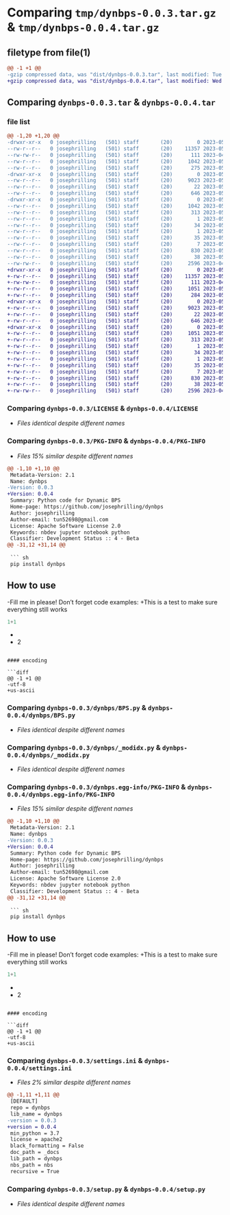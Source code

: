 # Comparing `tmp/dynbps-0.0.3.tar.gz` & `tmp/dynbps-0.0.4.tar.gz`

## filetype from file(1)

```diff
@@ -1 +1 @@
-gzip compressed data, was "dist/dynbps-0.0.3.tar", last modified: Tue May 16 23:07:54 2023, max compression
+gzip compressed data, was "dist/dynbps-0.0.4.tar", last modified: Wed May 17 12:34:58 2023, max compression
```

## Comparing `dynbps-0.0.3.tar` & `dynbps-0.0.4.tar`

### file list

```diff
@@ -1,20 +1,20 @@
-drwxr-xr-x   0 josephrilling   (501) staff       (20)        0 2023-05-16 23:07:54.732763 dynbps-0.0.3/
--rw-r--r--   0 josephrilling   (501) staff       (20)    11357 2023-05-16 21:26:28.000000 dynbps-0.0.3/LICENSE
--rw-rw-r--   0 josephrilling   (501) staff       (20)      111 2023-04-27 10:12:58.000000 dynbps-0.0.3/MANIFEST.in
--rw-r--r--   0 josephrilling   (501) staff       (20)     1042 2023-05-16 23:07:54.732203 dynbps-0.0.3/PKG-INFO
--rw-r--r--   0 josephrilling   (501) staff       (20)      275 2023-05-16 22:34:41.000000 dynbps-0.0.3/README.md
-drwxr-xr-x   0 josephrilling   (501) staff       (20)        0 2023-05-16 23:07:54.720860 dynbps-0.0.3/dynbps/
--rw-r--r--   0 josephrilling   (501) staff       (20)     9023 2023-05-16 23:06:13.000000 dynbps-0.0.3/dynbps/BPS.py
--rw-r--r--   0 josephrilling   (501) staff       (20)       22 2023-05-16 23:06:13.000000 dynbps-0.0.3/dynbps/__init__.py
--rw-r--r--   0 josephrilling   (501) staff       (20)      646 2023-05-16 23:06:13.000000 dynbps-0.0.3/dynbps/_modidx.py
-drwxr-xr-x   0 josephrilling   (501) staff       (20)        0 2023-05-16 23:07:54.731301 dynbps-0.0.3/dynbps.egg-info/
--rw-r--r--   0 josephrilling   (501) staff       (20)     1042 2023-05-16 23:07:54.000000 dynbps-0.0.3/dynbps.egg-info/PKG-INFO
--rw-r--r--   0 josephrilling   (501) staff       (20)      313 2023-05-16 23:07:54.000000 dynbps-0.0.3/dynbps.egg-info/SOURCES.txt
--rw-r--r--   0 josephrilling   (501) staff       (20)        1 2023-05-16 23:07:54.000000 dynbps-0.0.3/dynbps.egg-info/dependency_links.txt
--rw-r--r--   0 josephrilling   (501) staff       (20)       34 2023-05-16 23:07:54.000000 dynbps-0.0.3/dynbps.egg-info/entry_points.txt
--rw-r--r--   0 josephrilling   (501) staff       (20)        1 2023-05-16 21:36:56.000000 dynbps-0.0.3/dynbps.egg-info/not-zip-safe
--rw-r--r--   0 josephrilling   (501) staff       (20)       35 2023-05-16 23:07:54.000000 dynbps-0.0.3/dynbps.egg-info/requires.txt
--rw-r--r--   0 josephrilling   (501) staff       (20)        7 2023-05-16 23:07:54.000000 dynbps-0.0.3/dynbps.egg-info/top_level.txt
--rw-r--r--   0 josephrilling   (501) staff       (20)      830 2023-05-16 23:05:52.000000 dynbps-0.0.3/settings.ini
--rw-r--r--   0 josephrilling   (501) staff       (20)       38 2023-05-16 23:07:54.732927 dynbps-0.0.3/setup.cfg
--rw-rw-r--   0 josephrilling   (501) staff       (20)     2596 2023-04-27 10:12:58.000000 dynbps-0.0.3/setup.py
+drwxr-xr-x   0 josephrilling   (501) staff       (20)        0 2023-05-17 12:34:58.282989 dynbps-0.0.4/
+-rw-r--r--   0 josephrilling   (501) staff       (20)    11357 2023-05-16 21:26:28.000000 dynbps-0.0.4/LICENSE
+-rw-rw-r--   0 josephrilling   (501) staff       (20)      111 2023-04-27 10:12:58.000000 dynbps-0.0.4/MANIFEST.in
+-rw-r--r--   0 josephrilling   (501) staff       (20)     1051 2023-05-17 12:34:58.281868 dynbps-0.0.4/PKG-INFO
+-rw-r--r--   0 josephrilling   (501) staff       (20)      284 2023-05-17 12:25:45.000000 dynbps-0.0.4/README.md
+drwxr-xr-x   0 josephrilling   (501) staff       (20)        0 2023-05-17 12:34:58.269639 dynbps-0.0.4/dynbps/
+-rw-r--r--   0 josephrilling   (501) staff       (20)     9023 2023-05-17 12:25:54.000000 dynbps-0.0.4/dynbps/BPS.py
+-rw-r--r--   0 josephrilling   (501) staff       (20)       22 2023-05-17 12:25:54.000000 dynbps-0.0.4/dynbps/__init__.py
+-rw-r--r--   0 josephrilling   (501) staff       (20)      646 2023-05-17 12:25:54.000000 dynbps-0.0.4/dynbps/_modidx.py
+drwxr-xr-x   0 josephrilling   (501) staff       (20)        0 2023-05-17 12:34:58.279010 dynbps-0.0.4/dynbps.egg-info/
+-rw-r--r--   0 josephrilling   (501) staff       (20)     1051 2023-05-17 12:34:58.000000 dynbps-0.0.4/dynbps.egg-info/PKG-INFO
+-rw-r--r--   0 josephrilling   (501) staff       (20)      313 2023-05-17 12:34:58.000000 dynbps-0.0.4/dynbps.egg-info/SOURCES.txt
+-rw-r--r--   0 josephrilling   (501) staff       (20)        1 2023-05-17 12:34:58.000000 dynbps-0.0.4/dynbps.egg-info/dependency_links.txt
+-rw-r--r--   0 josephrilling   (501) staff       (20)       34 2023-05-17 12:34:58.000000 dynbps-0.0.4/dynbps.egg-info/entry_points.txt
+-rw-r--r--   0 josephrilling   (501) staff       (20)        1 2023-05-16 21:36:56.000000 dynbps-0.0.4/dynbps.egg-info/not-zip-safe
+-rw-r--r--   0 josephrilling   (501) staff       (20)       35 2023-05-17 12:34:58.000000 dynbps-0.0.4/dynbps.egg-info/requires.txt
+-rw-r--r--   0 josephrilling   (501) staff       (20)        7 2023-05-17 12:34:58.000000 dynbps-0.0.4/dynbps.egg-info/top_level.txt
+-rw-r--r--   0 josephrilling   (501) staff       (20)      830 2023-05-17 12:25:30.000000 dynbps-0.0.4/settings.ini
+-rw-r--r--   0 josephrilling   (501) staff       (20)       38 2023-05-17 12:34:58.283156 dynbps-0.0.4/setup.cfg
+-rw-rw-r--   0 josephrilling   (501) staff       (20)     2596 2023-04-27 10:12:58.000000 dynbps-0.0.4/setup.py
```

### Comparing `dynbps-0.0.3/LICENSE` & `dynbps-0.0.4/LICENSE`

 * *Files identical despite different names*

### Comparing `dynbps-0.0.3/PKG-INFO` & `dynbps-0.0.4/PKG-INFO`

 * *Files 15% similar despite different names*

```diff
@@ -1,10 +1,10 @@
 Metadata-Version: 2.1
 Name: dynbps
-Version: 0.0.3
+Version: 0.0.4
 Summary: Python code for Dynamic BPS
 Home-page: https://github.com/josephrilling/dynbps
 Author: josephrilling
 Author-email: tun52698@gmail.com
 License: Apache Software License 2.0
 Keywords: nbdev jupyter notebook python
 Classifier: Development Status :: 4 - Beta
@@ -31,12 +31,14 @@
 
 ``` sh
 pip install dynbps
 ```
 
 ## How to use
 
-Fill me in please! Don’t forget code examples:
+This is a test to make sure everything still works
 
 ``` python
 1+1
 ```
+
+    2
```

#### encoding

```diff
@@ -1 +1 @@
-utf-8
+us-ascii
```

### Comparing `dynbps-0.0.3/dynbps/BPS.py` & `dynbps-0.0.4/dynbps/BPS.py`

 * *Files identical despite different names*

### Comparing `dynbps-0.0.3/dynbps/_modidx.py` & `dynbps-0.0.4/dynbps/_modidx.py`

 * *Files identical despite different names*

### Comparing `dynbps-0.0.3/dynbps.egg-info/PKG-INFO` & `dynbps-0.0.4/dynbps.egg-info/PKG-INFO`

 * *Files 15% similar despite different names*

```diff
@@ -1,10 +1,10 @@
 Metadata-Version: 2.1
 Name: dynbps
-Version: 0.0.3
+Version: 0.0.4
 Summary: Python code for Dynamic BPS
 Home-page: https://github.com/josephrilling/dynbps
 Author: josephrilling
 Author-email: tun52698@gmail.com
 License: Apache Software License 2.0
 Keywords: nbdev jupyter notebook python
 Classifier: Development Status :: 4 - Beta
@@ -31,12 +31,14 @@
 
 ``` sh
 pip install dynbps
 ```
 
 ## How to use
 
-Fill me in please! Don’t forget code examples:
+This is a test to make sure everything still works
 
 ``` python
 1+1
 ```
+
+    2
```

#### encoding

```diff
@@ -1 +1 @@
-utf-8
+us-ascii
```

### Comparing `dynbps-0.0.3/settings.ini` & `dynbps-0.0.4/settings.ini`

 * *Files 2% similar despite different names*

```diff
@@ -1,11 +1,11 @@
 [DEFAULT]
 repo = dynbps
 lib_name = dynbps
-version = 0.0.3
+version = 0.0.4
 min_python = 3.7
 license = apache2
 black_formatting = False
 doc_path = _docs
 lib_path = dynbps
 nbs_path = nbs
 recursive = True
```

### Comparing `dynbps-0.0.3/setup.py` & `dynbps-0.0.4/setup.py`

 * *Files identical despite different names*

